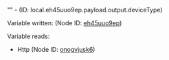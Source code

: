 "" - (ID: local.eh45uuo9ep.payload.output.deviceType)

Variable written:
 (Node ID: [eh45uuo9ep](../nodes/eh45uuo9ep.md))

Variable reads:
* Http (Node ID: [onogvjusk6](../nodes/onogvjusk6.md))
